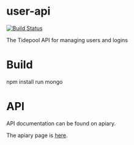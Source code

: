 user-api
========

[![Build Status](https://travis-ci.org/tidepool-org/user-api.png?branch=development)](https://travis-ci.org/tidepool-org/user-api)

The Tidepool API for managing users and logins

# Build

npm install
run mongo

# API

API documentation can be found on apiary.

The apiary page is [here](http://docs.tidepooluserapi.apiary.io/).

